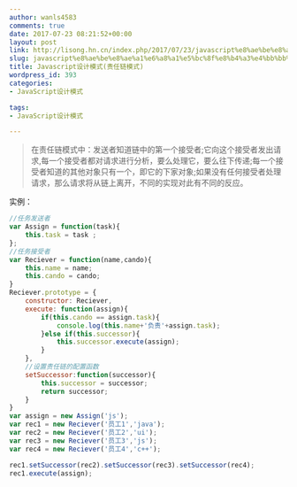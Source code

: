 ```yaml
---
author: wanls4583
comments: true
date: 2017-07-23 08:21:52+00:00
layout: post
link: http://lisong.hn.cn/index.php/2017/07/23/javascript%e8%ae%be%e8%ae%a1%e6%a8%a1%e5%bc%8f%e8%b4%a3%e4%bb%bb%e9%93%be%e6%a8%a1%e5%bc%8f/
slug: javascript%e8%ae%be%e8%ae%a1%e6%a8%a1%e5%bc%8f%e8%b4%a3%e4%bb%bb%e9%93%be%e6%a8%a1%e5%bc%8f
title: Javascript设计模式(责任链模式)
wordpress_id: 393
categories:
- JavaScript设计模式

tags:
- JavaScript设计模式

---
```


>在责任链模式中：发送者知道链中的第一个接受者;它向这个接受者发出请求,每一个接受者都对请求进行分析，要么处理它，要么往下传递;每一个接受者知道的其他对象只有一个，即它的下家对象;如果没有任何接受者处理请求，那么请求将从链上离开，不同的实现对此有不同的反应。

实例：
```javascript
//任务发送者
var Assign = function(task){
	this.task = task ;
};
//任务接受者
var Reciever = function(name,cando){
	this.name = name;
	this.cando = cando;
}
Reciever.prototype = {
	constructor: Reciever,
	execute: function(assign){
		if(this.cando == assign.task){
			console.log(this.name+'负责'+assign.task);
		}else if(this.successor){
			this.successor.execute(assign);
		}
	},
	//设置责任链的配置函数
	setSuccessor:function(successor){
		this.successor = successor;
		return successor;
	}
}
var assign = new Assign('js');
var rec1 = new Reciever('员工1','java');
var rec2 = new Reciever('员工2','ui');
var rec3 = new Reciever('员工3','js');
var rec4 = new Reciever('员工4','c++');

rec1.setSuccessor(rec2).setSuccessor(rec3).setSuccessor(rec4);
rec1.execute(assign);
```

